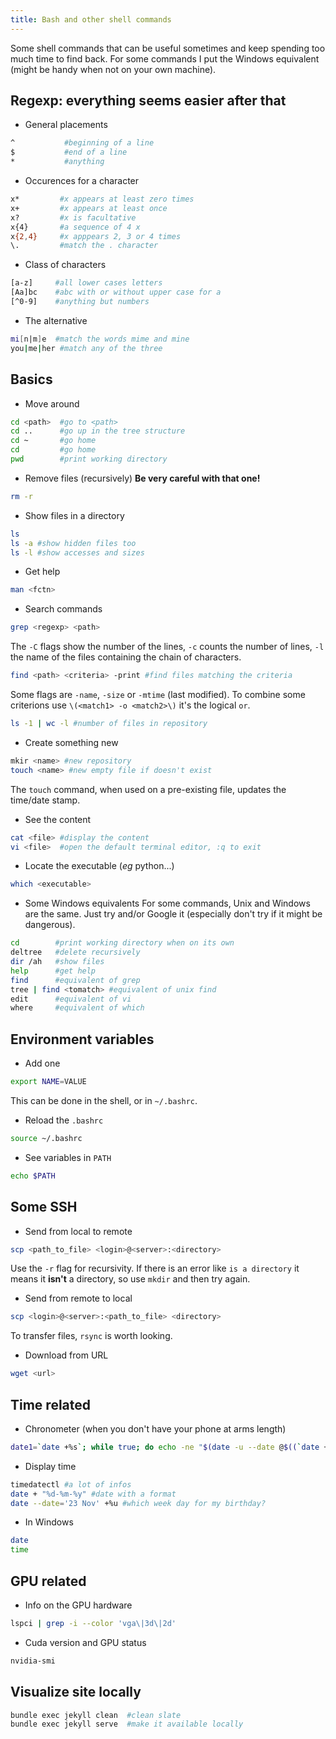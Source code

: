 ```yaml
---
title: Bash and other shell commands
---
```


Some shell commands that can be useful sometimes and keep spending too much time to find back.
For some commands I put the Windows equivalent (might be handy when not on your own machine).

## Regexp: everything seems easier after that

* General placements

```sh
^           #beginning of a line
$           #end of a line
*           #anything
```

* Occurences for a character

```sh
x*         #x appears at least zero times
x+         #x appears at least once
x?         #x is facultative
x{4}       #a sequence of 4 x
x{2,4}     #x apppears 2, 3 or 4 times
\.         #match the . character
```

* Class of characters

```sh
[a-z]     #all lower cases letters
[Aa]bc    #abc with or without upper case for a
[^0-9]    #anything but numbers
```

* The alternative

```sh
mi[n|m]e  #match the words mime and mine
you|me|her #match any of the three
```

## Basics

* Move around

```sh
cd <path>  #go to <path>
cd ..      #go up in the tree structure
cd ~       #go home
cd         #go home
pwd        #print working directory
```

* Remove files (recursively)
**Be very careful with that one!**

```sh
rm -r 
```

* Show files in a directory

```sh
ls
ls -a #show hidden files too
ls -l #show accesses and sizes
```

* Get help

```sh
man <fctn>
```

* Search commands

```sh
grep <regexp> <path> 
```
The `-C` flags show the number of the lines, `-c` counts the number of lines, `-l` the name of the files containing the chain of characters.

```sh
find <path> <criteria> -print #find files matching the criteria
```
Some flags are `-name`, `-size` or `-mtime` (last modified).
To combine some criterions use `\(<match1> -o <match2>\)` it's the logical `or`.

```sh
ls -1 | wc -l #number of files in repository
```

* Create something new

```sh
mkir <name> #new repository
touch <name> #new empty file if doesn't exist
```
The `touch` command, when used on a pre-existing file, updates the time/date stamp.

* See the content

```sh
cat <file> #display the content
vi <file>  #open the default terminal editor, :q to exit
```

* Locate the executable (*eg* python...)

```sh
which <executable>
```

* Some Windows equivalents
For some commands, Unix and Windows are the same. Just try and/or Google it (especially don't try if it might be dangerous).

```sh
cd        #print working directory when on its own
deltree   #delete recursively
dir /ah   #show files
help      #get help
find      #equivalent of grep
tree | find <tomatch> #equivalent of unix find
edit      #equivalent of vi
where     #equivalent of which
```

## Environment variables

* Add one

```sh
export NAME=VALUE
```
This can be done in the shell, or in `~/.bashrc`.

* Reload the `.bashrc`

```sh
source ~/.bashrc
```

* See variables in `PATH`

```sh
echo $PATH
```

## Some SSH

* Send from local to remote

```sh
scp <path_to_file> <login>@<server>:<directory>
```
Use the `-r` flag for recursivity. If there is an error like `is a directory` it means it **isn't** a directory, so use `mkdir` and then try again.

* Send from remote to local

```sh
scp <login>@<server>:<path_to_file> <directory>
```
To transfer files, `rsync` is worth looking.

* Download from URL

```sh
wget <url>
```


## Time related

* Chronometer (when you don't have your phone at arms length)

```sh
date1=`date +%s`; while true; do echo -ne "$(date -u --date @$((`date +%s` - $date1)) +%H:%M:%S)\r"; done
```

* Display time

```sh
timedatectl #a lot of infos
date + "%d-%m-%y" #date with a format
date --date='23 Nov' +%u #which week day for my birthday?
```

* In Windows

```sh
date 
time
```

## GPU related

* Info on the GPU hardware

```sh
lspci | grep -i --color 'vga\|3d\|2d'
```

* Cuda version and GPU status

```sh
nvidia-smi
```

## Visualize site locally

```sh
bundle exec jekyll clean  #clean slate
bundle exec jekyll serve  #make it available locally
```